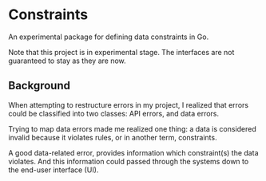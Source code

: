 # Constraints

An experimental package for defining data constraints in Go.

Note that this project is in experimental stage. The interfaces are not
guaranteed to stay as they are now.

## Background

When attempting to restructure errors in my project, I realized that errors
could be classified into two classes: API errors, and data errors.

Trying to map data errors made me realized one thing: a data is considered
invalid because it violates rules, or in another term, constraints.

A good data-related error, provides information which constraint(s) the data
violates. And this information could passed through the systems down to the
end-user interface (UI).
